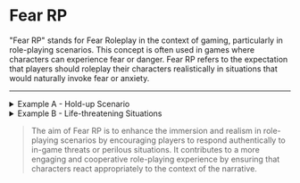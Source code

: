 # Fear RP

"Fear RP" stands for Fear Roleplay in the context of gaming, particularly in role-playing scenarios. This concept is often used in games where characters can experience fear or danger. Fear RP refers to the expectation that players should roleplay their characters realistically in situations that would naturally invoke fear or anxiety.

***

<details>

<summary>Example A - Hold-up Scenario</summary>

If a character is being held at gunpoint during a robbery, Fear RP would require the player controlling that character to respond realistically, such as complying with the demands of the assailant, rather than acting bravely or attempting to resist without proper justification.

</details>

<details>

<summary>Example B - Life-threatening Situations</summary>

When a character is faced with a life-threatening situation, like being surrounded by a hostile group, Fear RP entails reacting as any person would under such circumstances, expressing fear, anxiety, or compliance, rather than acting casually or trying to break character.

</details>

> The aim of Fear RP is to enhance the immersion and realism in role-playing scenarios by encouraging players to respond authentically to in-game threats or perilous situations. It contributes to a more engaging and cooperative role-playing experience by ensuring that characters react appropriately to the context of the narrative.
